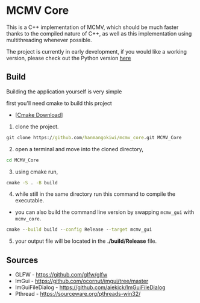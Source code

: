 # MCMV Core

This is a C++ implementation of MCMV, which should be much faster thanks to the compiled nature of C++, as well as this implementation using multithreading whenever possible.

The project is currently in early development, if you would like a working version, please check out the Python version [here](https://github.com/hanmangokiwi/mcmv)


## Build

Building the application yourself is very simple

first you'll need cmake to build this project

- [[Cmake Download](https://cmake.org/download/)]

1) clone the project.
```bat
git clone https://github.com/hanmangokiwi/mcmv_core.git MCMV_Core
```

2) open a terminal and move into the cloned directory,
```bat
cd MCMV_Core
```

3) using cmake run,
```bat
cmake -S . -B build
```

4) while still in the same directory run this command to compile the executable.
 - you can also build the command line version by swapping ```mcmv_gui``` with ```mcmv_core```.

```bat
cmake --build build --config Release --target mcmv_gui
```
5) your output file will be located in the **./build/Release** file.



## Sources

 - GLFW -            https://github.com/glfw/glfw
 - ImGui -           https://github.com/ocornut/imgui/tree/master
 - ImGuiFileDialog - https://github.com/aiekick/ImGuiFileDialog
 - Pthread -         https://sourceware.org/pthreads-win32/
